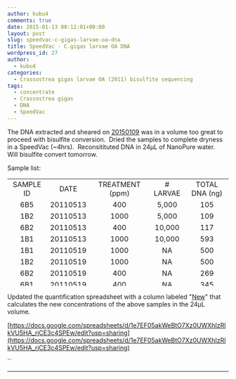 ```yaml
---
author: kubu4
comments: true
date: 2015-01-13 00:12:01+00:00
layout: post
slug: speedvac-c-gigas-larvae-oa-dna
title: SpeedVac - C.gigas larvae OA DNA
wordpress_id: 27
author:
  - kubu4
categories:
  - Crassostrea gigas larvae OA (2011) bisulfite sequencing
tags:
  - concentrate
  - Crassostrea gigas
  - DNA
  - SpeedVac
---
```


The DNA extracted and sheared on [20150109](http://onsnetwork.org/kubu4/2015/01/09/dna-isolation-c-gigas-larvae-from-2011-noaa-oa-experiment/) was in a volume too great to proceed with bisulfite conversion.  Dried the samples to complete dryness in a SpeedVac (~4hrs).  Reconsitituted DNA in 24μL of NanoPure water.  Will bisulfite convert tomorrow.

Sample list:
<table width="263" style="height: 244px;" >
<tbody >
<tr >

<td style="text-align: center;" >SAMPLE ID
</td>

<td style="text-align: center;" >DATE
</td>

<td style="text-align: center;" >TREATMENT (ppm)
</td>

<td style="text-align: center;" ># LARVAE
</td>

<td style="text-align: center;" >TOTAL DNA (ng)
</td>
</tr>
<tr >

<td style="text-align: center;" >6B5
</td>

<td style="text-align: center;" >20110513
</td>

<td style="text-align: center;" >400
</td>

<td style="text-align: center;" >5,000
</td>

<td style="text-align: center;" >105
</td>
</tr>
<tr >

<td style="text-align: center;" >1B2
</td>

<td style="text-align: center;" >20110513
</td>

<td style="text-align: center;" >1000
</td>

<td style="text-align: center;" >5,000
</td>

<td style="text-align: center;" >109
</td>
</tr>
<tr >

<td style="text-align: center;" >6B2
</td>

<td style="text-align: center;" >20110513
</td>

<td style="text-align: center;" >400
</td>

<td style="text-align: center;" >10,000
</td>

<td style="text-align: center;" >117
</td>
</tr>
<tr >

<td style="text-align: center;" >1B1
</td>

<td style="text-align: center;" >20110513
</td>

<td style="text-align: center;" >1000
</td>

<td style="text-align: center;" >10,000
</td>

<td style="text-align: center;" >593
</td>
</tr>
<tr >

<td style="text-align: center;" >1B1
</td>

<td style="text-align: center;" >20110519
</td>

<td style="text-align: center;" >1000
</td>

<td style="text-align: center;" >NA
</td>

<td style="text-align: center;" >500
</td>
</tr>
<tr >

<td style="text-align: center;" >1B2
</td>

<td style="text-align: center;" >20110519
</td>

<td style="text-align: center;" >1000
</td>

<td style="text-align: center;" >NA
</td>

<td style="text-align: center;" >500
</td>
</tr>
<tr >

<td style="text-align: center;" >6B2
</td>

<td style="text-align: center;" >20110519
</td>

<td style="text-align: center;" >400
</td>

<td style="text-align: center;" >NA
</td>

<td style="text-align: center;" >269
</td>
</tr>
<tr >

<td style="text-align: center;" >6B1
</td>

<td style="text-align: center;" >20110519
</td>

<td style="text-align: center;" >400
</td>

<td style="text-align: center;" >NA
</td>

<td style="text-align: center;" >345
</td>
</tr>
</tbody>
</table>


Updated the quantification spreadsheet with a column labeled "[New](ug/uL)" that calculates the new concentrations of the above samples in the 24μL volume.

[https://docs.google.com/spreadsheets/d/1e7EF05akWeBtO7Xz0UWXhIzRlkVU5HA_rjCE3c4SPEw/edit?usp=sharing](https://docs.google.com/spreadsheets/d/1e7EF05akWeBtO7Xz0UWXhIzRlkVU5HA_rjCE3c4SPEw/edit?usp=sharing)

``



* * *




